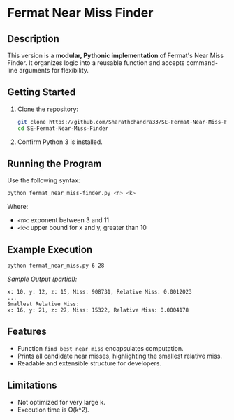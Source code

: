 # Fermat Near Miss Finder

## Description
This version is a **modular, Pythonic implementation** of Fermat's Near Miss Finder. It organizes logic into a reusable function and accepts command-line arguments for flexibility.

## Getting Started
1. Clone the repository:
   ```bash
   git clone https://github.com/Sharathchandra33/SE-Fermat-Near-Miss-Finder
   cd SE-Fermat-Near-Miss-Finder
   ```

2. Confirm Python 3 is installed.

## Running the Program
Use the following syntax:
```bash
python fermat_near_miss-finder.py <n> <k>
```
Where:
- `<n>`: exponent between 3 and 11
- `<k>`: upper bound for x and y, greater than 10

## Example Execution
```bash
python fermat_near_miss.py 6 28
```
_Sample Output (partial):_
```
x: 10, y: 12, z: 15, Miss: 908731, Relative Miss: 0.0012023
...
Smallest Relative Miss:
x: 16, y: 21, z: 27, Miss: 15322, Relative Miss: 0.0004178
```

## Features
- Function `find_best_near_miss` encapsulates computation.
- Prints all candidate near misses, highlighting the smallest relative miss.
- Readable and extensible structure for developers.

## Limitations
- Not optimized for very large k.
- Execution time is O(k^2).
